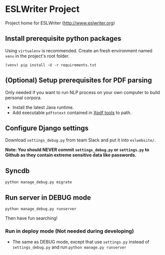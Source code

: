 # ESLWriter Project
Project home for ESLWriter (http://www.eslwriter.org)

## Install prerequisite python packages

Using `virtualenv` is recommended. Create an fresh environment named `venv` in the project's root folder.

```shell
(venv) pip install -U -r requirements.txt
```

## (Optional) Setup prerequisites for PDF parsing

Only needed if you want to run NLP process on your own computer to build personal corpora.

* Install the latest Java runtime.
* Add executable `pdftotext` contained in [Xpdf tools](http://www.xpdfreader.com/download.html) to path.

## Configure Django settings

Download `settings_debug.py` from team Slack and put it into `eslwebsite/`.

**Note: You should NEVER commit `settings_debug.py` or `settings.py` to Github as they contain extreme sensitive data like passwords.**

## Syncdb

```shell
python manage_debug.py migrate
```

## Run server in DEBUG mode

```shell
python manage_debug.py runserver
```

Then have fun searching!

### Run in deploy mode (Not needed during developing)

* The same as DEBUG mode, except that use `settings.py` instead of `settings_debug.py` and run `python manage.py runserver`
